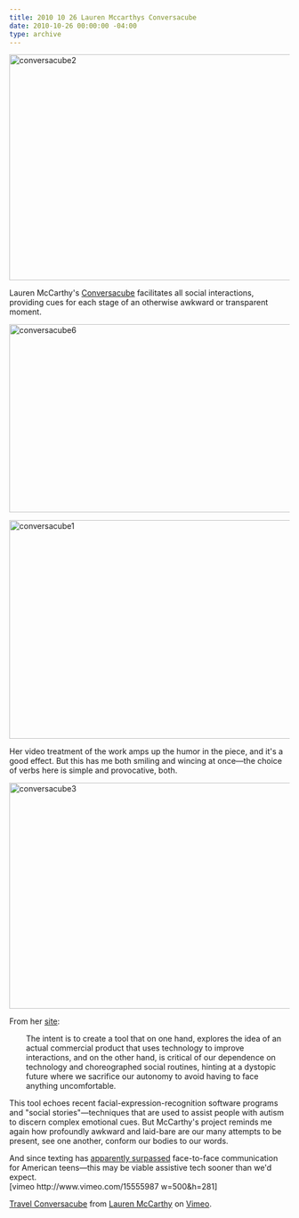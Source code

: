 ```yaml
---
title: 2010 10 26 Lauren Mccarthys Conversacube
date: 2010-10-26 00:00:00 -04:00
type: archive
---
```


<p><a href="http://ablersite.files.wordpress.com/2010/10/conversacube2.jpg"><img class="alignnone size-full wp-image-4333" alt="conversacube2" src="{{ site.baseurl }}/uploads/conversacube2.jpg" width="610" height="406" /></a></p>
<p>Lauren McCarthy's <a href="http://lauren-mccarthy.com/conversacube/">Conversacube</a> facilitates all social interactions, providing cues for each stage of an otherwise awkward or transparent moment.</p>
<p><a href="http://ablersite.files.wordpress.com/2010/10/conversacube6.jpg"><img class="alignnone size-full wp-image-4335" alt="conversacube6" src="{{ site.baseurl }}/uploads/conversacube6.jpg" width="600" height="338" /></a></p>
<p><a href="http://ablersite.files.wordpress.com/2010/10/conversacube1.jpg"><img class="alignnone size-full wp-image-4331" alt="conversacube1" src="{{ site.baseurl }}/uploads/conversacube1.jpg" width="600" height="393" /></a></p>
<p>Her video treatment of the work amps up the humor in the piece, and it's a good effect. But this has me both smiling and wincing at once—the choice of verbs here is simple and provocative, both.</p>
<p><a href="http://ablersite.files.wordpress.com/2010/10/conversacube3.jpg"><img class="alignnone size-full wp-image-4334" alt="conversacube3" src="{{ site.baseurl }}/uploads/conversacube3.jpg" width="610" height="406" /></a></p>
<p>From her <a href="http://lauren-mccarthy.com/conversacube/">site</a>:</p>
<p style="padding-left:30px;">The intent is to create a tool that on one hand, explores the idea of an actual commercial product that uses technology to improve interactions, and on the other hand, is critical of our dependence on technology and choreographed social routines, hinting at a dystopic future where we sacrifice our autonomy to avoid having to face anything uncomfortable.</p>
<p>This tool echoes recent facial-expression-recognition software programs and "social stories"—techniques that are used to assist people with autism to discern complex emotional cues. But McCarthy's project reminds me again how profoundly awkward and laid-bare are our many attempts to be present, see one another, conform our bodies to our words.</p>
<p>And since texting has <a href="http://www.pewinternet.org/Reports/2010/Teens-and-Mobile-Phones.aspx">apparently surpassed</a> face-to-face communication for American teens—this may be viable assistive tech sooner than we'd expect.<br />
[vimeo http://www.vimeo.com/15555987 w=500&amp;h=281]</p>
<p><a href="http://vimeo.com/15555987">Travel Conversacube</a> from <a href="http://vimeo.com/lmccart">Lauren McCarthy</a> on <a href="http://vimeo.com">Vimeo</a>.</p>
